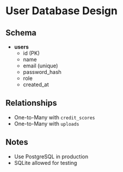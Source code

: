 # User Database Design

## Schema
- **users**
  - id (PK)
  - name
  - email (unique)
  - password_hash
  - role
  - created_at

## Relationships
- One-to-Many with `credit_scores`
- One-to-Many with `uploads`

## Notes
- Use PostgreSQL in production
- SQLite allowed for testing